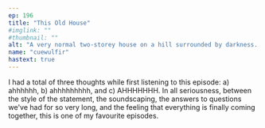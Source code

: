 ```yaml
---
ep: 196
title: "This Old House"
#imglink: ""
#thumbnail: ""
alt: "A very normal two-storey house on a hill surrounded by darkness. Gaps in the background shading form a spiderweb pattern with the centre in the middle of the house. The drawing is done in black ink. "
name: "cuewulfir"
hastext: true
---
```

I had a total of three thoughts while first listening to this episode: a) ahhhhhh, b) ahhhhhhhhh, and c) AHHHHHHH. In all seriousness, between the style of the statement, the soundscaping, the answers to questions we've had for so very long, and the feeling that everything is finally coming together, this is one of my favourite episodes. 